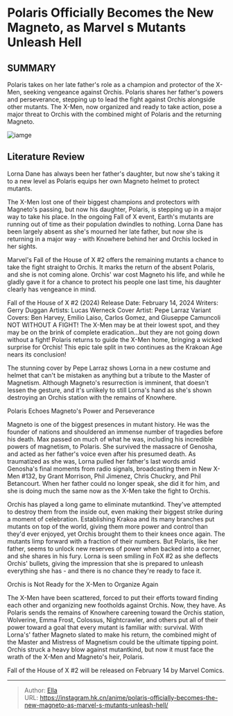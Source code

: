 # Polaris Officially Becomes the New Magneto, as Marvel s Mutants Unleash Hell


## SUMMARY 



  Polaris takes on her late father&#39;s role as a champion and protector of the X-Men, seeking vengeance against Orchis.   Polaris shares her father&#39;s powers and perseverance, stepping up to lead the fight against Orchis alongside other mutants.   The X-Men, now organized and ready to take action, pose a major threat to Orchis with the combined might of Polaris and the returning Magneto.  

![iamge](https://static1.srcdn.com/wordpress/wp-content/uploads/2024/01/magneto-and-polari.jpg)

## Literature Review

Lorna Dane has always been her father&#39;s daughter, but now she&#39;s taking it to a new level as Polaris equips her own Magneto helmet to protect mutants. 




The X-Men lost one of their biggest champions and protectors with Magneto&#39;s passing, but now his daughter, Polaris, is stepping up in a major way to take his place. In the ongoing Fall of X event, Earth&#39;s mutants are running out of time as their population dwindles to nothing. Lorna Dane has been largely absent as she&#39;s mourned her late father, but now she is returning in a major way - with Knowhere behind her and Orchis locked in her sights.




Marvel&#39;s Fall of the House of X #2 offers the remaining mutants a chance to take the fight straight to Orchis. It marks the return of the absent Polaris, and she is not coming alone. Orchis&#39; war cost Magneto his life, and while he gladly gave it for a chance to protect his people one last time, his daughter clearly has vengeance in mind.

 Fall of the House of X #2 (2024)                 Release Date:  February 14, 2024    Writers:  Gerry Duggan    Artists:  Lucas Werneck    Cover Artist:  Pepe Larraz    Variant Covers:  Ben Harvey, Emilio Laiso, Carlos Gomez, and Giuseppe Camuncoli   NOT WITHOUT A FIGHT! The X-Men may be at their lowest spot, and they may be on the brink of complete eradication…but they are not going down without a fight! Polaris returns to guide the X-Men home, bringing a wicked surprise for Orchis! This epic tale split in two continues as the Krakoan Age nears its conclusion!   



The stunning cover by Pepe Larraz shows Lorna in a new costume and helmet that can&#39;t be mistaken as anything but a tribute to the Master of Magnetism. Although Magneto&#39;s resurrection is imminent, that doesn&#39;t lessen the gesture, and it&#39;s unlikely to still Lorna&#39;s hand as she&#39;s shown destroying an Orchis station with the remains of Knowhere.





 Polaris Echoes Magneto&#39;s Power and Perseverance 


          

Magneto is one of the biggest presences in mutant history. He was the founder of nations and shouldered an immense number of tragedies before his death. Max passed on much of what he was, including his incredible powers of magnetism, to Polaris. She survived the massacre of Genosha, and acted as her father&#39;s voice even after his presumed death. As traumatized as she was, Lorna pulled her father&#39;s last words amid Genosha&#39;s final moments from radio signals, broadcasting them in New X-Men #132, by Grant Morrison, Phil Jimenez, Chris Chuckry, and Phil Betancourt. When her father could no longer speak, she did it for him, and she is doing much the same now as the X-Men take the fight to Orchis.

Orchis has played a long game to eliminate mutantkind. They&#39;ve attempted to destroy them from the inside out, even making their biggest strike during a moment of celebration. Establishing Krakoa and its many branches put mutants on top of the world, giving them more power and control than they&#39;d ever enjoyed, yet Orchis brought them to their knees once again. The mutants limp forward with a fraction of their numbers. But Polaris, like her father, seems to unlock new reserves of power when backed into a corner, and she shares in his fury. Lorna is seen smiling in FoX #2 as she deflects Orchis&#39; bullets, giving the impression that she is prepared to unleash everything she has - and there is no chance they&#39;re ready to face it.






 Orchis is Not Ready for the X-Men to Organize Again 


          

The X-Men have been scattered, forced to put their efforts toward finding each other and organizing new footholds against Orchis. Now, they have. As Polaris sends the remains of Knowhere careening toward the Orchis station, Wolverine, Emma Frost, Colossus, Nightcrawler, and others put all of their power toward a goal that every mutant is familiar with: survival. With Lorna&#39;s&#39; father Magneto slated to make his return, the combined might of the Master and Mistress of Magnetism could be the ultimate tipping point. Orchis struck a heavy blow against mutantkind, but now it must face the wrath of the X-Men and Magneto&#39;s heir, Polaris.

Fall of the House of X #2 will be released on February 14 by Marvel Comics.



---

> Author: [Ella](https://instagram.hk.cn/)  
> URL: https://instagram.hk.cn/anime/polaris-officially-becomes-the-new-magneto-as-marvel-s-mutants-unleash-hell/  

